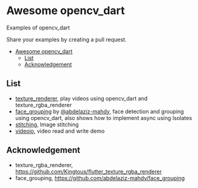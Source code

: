 # Awesome opencv_dart

Examples of opencv_dart

Share your examples by creating a pull request.

- [Awesome opencv\_dart](#awesome-opencv_dart)
  - [List](#list)
  - [Acknowledgement](#acknowledgement)

## List

- [texture_renderer](https://github.com/rainyl/awesome-opencv_dart/tree/main/examples/texture_renderer), play videos using opencv_dart and texture_rgba_renderer
- [face_grouping](https://github.com/abdelaziz-mahdy/face_grouping) by [@abdelaziz-mahdy](https://github.com/abdelaziz-mahdy), face detection and grouping using opencv_dart, also shows how to implement async using Isolates
- [stitching](https://github.com/rainyl/awesome-opencv_dart/tree/main/examples/stitching), Image stitching
- [videoio](https://github.com/rainyl/awesome-opencv_dart/tree/main/examples/videoio), video read and write demo

## Acknowledgement

- texture_rgba_renderer, https://github.com/Kingtous/flutter_texture_rgba_renderer
- face_grouping, https://github.com/abdelaziz-mahdy/face_grouping
